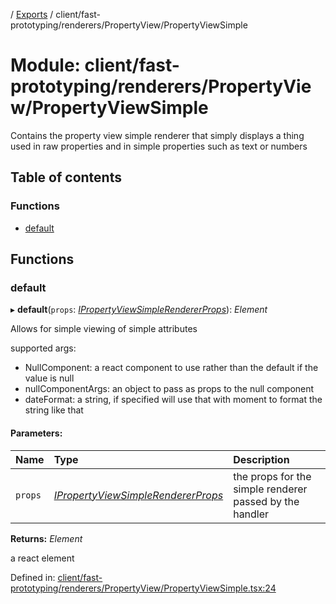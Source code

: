 [](../README.md) / [Exports](../modules.md) / client/fast-prototyping/renderers/PropertyView/PropertyViewSimple

# Module: client/fast-prototyping/renderers/PropertyView/PropertyViewSimple

Contains the property view simple renderer that simply displays a thing
used in raw properties and in simple properties such as text or numbers

## Table of contents

### Functions

- [default](client_fast_prototyping_renderers_propertyview_propertyviewsimple.md#default)

## Functions

### default

▸ **default**(`props`: [*IPropertyViewSimpleRendererProps*](../interfaces/client_internal_components_propertyview_propertyviewsimple.ipropertyviewsimplerendererprops.md)): *Element*

Allows for simple viewing of simple attributes

supported args:
- NullComponent: a react component to use rather than the default if the value is null
- nullComponentArgs: an object to pass as props to the null component
- dateFormat: a string, if specified will use that with moment to format the string like that

#### Parameters:

Name | Type | Description |
:------ | :------ | :------ |
`props` | [*IPropertyViewSimpleRendererProps*](../interfaces/client_internal_components_propertyview_propertyviewsimple.ipropertyviewsimplerendererprops.md) | the props for the simple renderer passed by the handler   |

**Returns:** *Element*

a react element

Defined in: [client/fast-prototyping/renderers/PropertyView/PropertyViewSimple.tsx:24](https://github.com/onzag/itemize/blob/28218320/client/fast-prototyping/renderers/PropertyView/PropertyViewSimple.tsx#L24)
